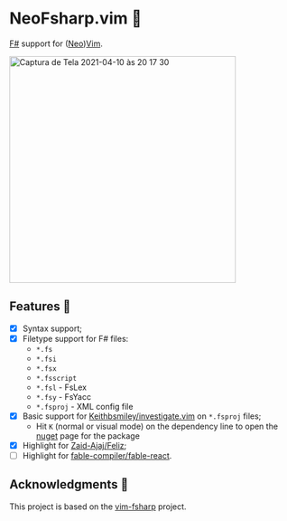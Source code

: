 # NeoFsharp.vim 🔷

[F#](https://fsharp.org) support for ([Neo](https://github.com/neovim/neovim))[Vim](https://github.com/vim/vim).

<img width="401" alt="Captura de Tela 2021-04-10 às 20 17 30" src="https://user-images.githubusercontent.com/430272/114287022-14a3ec80-9a3a-11eb-80fc-26ead5f9efb0.png">

## Features 🧩

- [x] Syntax support;
- [x] Filetype support for F# files:
  - `*.fs`
  - `*.fsi`
  - `*.fsx`
  - `*.fsscript`
  - `*.fsl` - FsLex 
  - `*.fsy` - FsYacc 
  - `*.fsproj` - XML config file
- [x] Basic support for [Keithbsmiley/investigate.vim](https://github.com/Keithbsmiley/investigate.vim) on `*.fsproj` files;
  - Hit `K` (normal or visual mode) on the dependency line to open the [nuget](https://www.nuget.org) page for the package
- [x] Highlight for [Zaid-Ajaj/Feliz](https://github.com/Zaid-Ajaj/Feliz);
- [ ] Highlight for [fable-compiler/fable-react](https://github.com/fable-compiler/fable-react).

## Acknowledgments 🤗

This project is based on the [vim-fsharp](https://github.com/fsharp/vim-fsharp) project.

